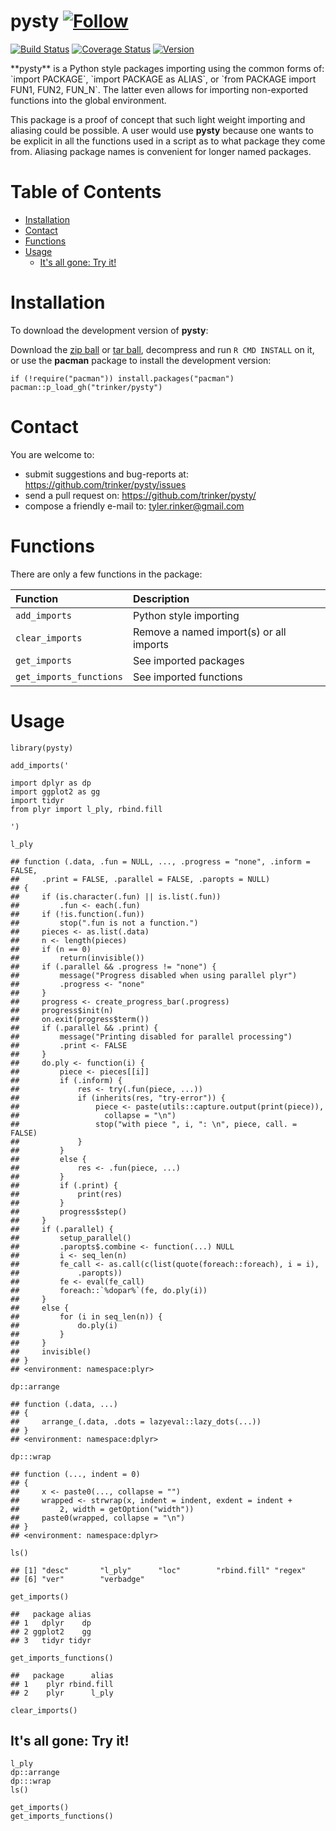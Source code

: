 pysty   [![Follow](https://img.shields.io/twitter/follow/tylerrinker.svg?style=social)](https://twitter.com/intent/follow?screen_name=tylerrinker)
============


[![Build
Status](https://travis-ci.org/trinker/pysty.svg?branch=master)](https://travis-ci.org/trinker/pysty)
[![Coverage
Status](https://coveralls.io/repos/trinker/pysty/badge.svg?branch=master)](https://coveralls.io/r/trinker/pysty?branch=master)
<a href="https://img.shields.io/badge/Version-0.0.1-orange.svg"><img src="https://img.shields.io/badge/Version-0.0.1-orange.svg" alt="Version"/></a>
</p>
**pysty** is a Python style packages importing using the common forms
of: `import PACKAGE`, `import PACKAGE as ALIAS`, or
`from PACKAGE import FUN1, FUN2, FUN_N`. The latter even allows for
importing non-exported functions into the global environment.

This package is a proof of concept that such light weight importing and
aliasing could be possible. A user would use **pysty** because one wants
to be explicit in all the functions used in a script as to what package
they come from. Aliasing package names is convenient for longer named
packages.


Table of Contents
============

-   [Installation](#installation)
-   [Contact](#contact)
-   [Functions](#functions)
-   [Usage](#usage)
    -   [It's all gone: Try it!](#its-all-gone-try-it)

Installation
============


To download the development version of **pysty**:

Download the [zip ball](https://github.com/trinker/pysty/zipball/master)
or [tar ball](https://github.com/trinker/pysty/tarball/master),
decompress and run `R CMD INSTALL` on it, or use the **pacman** package
to install the development version:

    if (!require("pacman")) install.packages("pacman")
    pacman::p_load_gh("trinker/pysty")

Contact
=======

You are welcome to:    
- submit suggestions and bug-reports at: <https://github.com/trinker/pysty/issues>    
- send a pull request on: <https://github.com/trinker/pysty/>    
- compose a friendly e-mail to: <tyler.rinker@gmail.com>    

Functions
=========

There are only a few functions in the package:

<table>
<thead>
<tr class="header">
<th align="left">Function</th>
<th align="left">Description</th>
</tr>
</thead>
<tbody>
<tr class="odd">
<td align="left"><code>add_imports</code></td>
<td align="left">Python style importing</td>
</tr>
<tr class="even">
<td align="left"><code>clear_imports</code></td>
<td align="left">Remove a named import(s) or all imports</td>
</tr>
<tr class="odd">
<td align="left"><code>get_imports</code></td>
<td align="left">See imported packages</td>
</tr>
<tr class="even">
<td align="left"><code>get_imports_functions</code></td>
<td align="left">See imported functions</td>
</tr>
</tbody>
</table>

Usage
=====

    library(pysty)

    add_imports('

    import dplyr as dp
    import ggplot2 as gg
    import tidyr
    from plyr import l_ply, rbind.fill

    ')

    l_ply

    ## function (.data, .fun = NULL, ..., .progress = "none", .inform = FALSE, 
    ##     .print = FALSE, .parallel = FALSE, .paropts = NULL) 
    ## {
    ##     if (is.character(.fun) || is.list(.fun)) 
    ##         .fun <- each(.fun)
    ##     if (!is.function(.fun)) 
    ##         stop(".fun is not a function.")
    ##     pieces <- as.list(.data)
    ##     n <- length(pieces)
    ##     if (n == 0) 
    ##         return(invisible())
    ##     if (.parallel && .progress != "none") {
    ##         message("Progress disabled when using parallel plyr")
    ##         .progress <- "none"
    ##     }
    ##     progress <- create_progress_bar(.progress)
    ##     progress$init(n)
    ##     on.exit(progress$term())
    ##     if (.parallel && .print) {
    ##         message("Printing disabled for parallel processing")
    ##         .print <- FALSE
    ##     }
    ##     do.ply <- function(i) {
    ##         piece <- pieces[[i]]
    ##         if (.inform) {
    ##             res <- try(.fun(piece, ...))
    ##             if (inherits(res, "try-error")) {
    ##                 piece <- paste(utils::capture.output(print(piece)), 
    ##                   collapse = "\n")
    ##                 stop("with piece ", i, ": \n", piece, call. = FALSE)
    ##             }
    ##         }
    ##         else {
    ##             res <- .fun(piece, ...)
    ##         }
    ##         if (.print) {
    ##             print(res)
    ##         }
    ##         progress$step()
    ##     }
    ##     if (.parallel) {
    ##         setup_parallel()
    ##         .paropts$.combine <- function(...) NULL
    ##         i <- seq_len(n)
    ##         fe_call <- as.call(c(list(quote(foreach::foreach), i = i), 
    ##             .paropts))
    ##         fe <- eval(fe_call)
    ##         foreach::`%dopar%`(fe, do.ply(i))
    ##     }
    ##     else {
    ##         for (i in seq_len(n)) {
    ##             do.ply(i)
    ##         }
    ##     }
    ##     invisible()
    ## }
    ## <environment: namespace:plyr>

    dp::arrange

    ## function (.data, ...) 
    ## {
    ##     arrange_(.data, .dots = lazyeval::lazy_dots(...))
    ## }
    ## <environment: namespace:dplyr>

    dp:::wrap

    ## function (..., indent = 0) 
    ## {
    ##     x <- paste0(..., collapse = "")
    ##     wrapped <- strwrap(x, indent = indent, exdent = indent + 
    ##         2, width = getOption("width"))
    ##     paste0(wrapped, collapse = "\n")
    ## }
    ## <environment: namespace:dplyr>

    ls()

    ## [1] "desc"       "l_ply"      "loc"        "rbind.fill" "regex"     
    ## [6] "ver"        "verbadge"

    get_imports()

    ##   package alias
    ## 1   dplyr    dp
    ## 2 ggplot2    gg
    ## 3   tidyr tidyr

    get_imports_functions()

    ##   package      alias
    ## 1    plyr rbind.fill
    ## 2    plyr      l_ply

    clear_imports()

It's all gone: Try it!
----------------------

    l_ply
    dp::arrange
    dp:::wrap
    ls()

    get_imports()
    get_imports_functions()